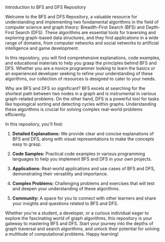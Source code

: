 Introduction to BFS and DFS Repository

Welcome to the BFS and DFS Repository, a valuable resource for understanding and implementing two fundamental algorithms in the field of computer science and graph theory: Breadth-First Search (BFS) and Depth-First Search (DFS). These algorithms are essential tools for traversing and exploring graph-based data structures, and they find applications in a wide range of domains, from computer networks and social networks to artificial intelligence and game development.

In this repository, you will find comprehensive explanations, code examples, and educational materials to help you grasp the principles behind BFS and DFS. Whether you are a novice programmer looking to learn the basics or an experienced developer seeking to refine your understanding of these algorithms, our collection of resources is designed to cater to your needs.

Why are BFS and DFS so significant? BFS excels at searching for the shortest path between two nodes in a graph and is instrumental in various graph-related problems. On the other hand, DFS is a powerful tool for tasks like topological sorting and detecting cycles within graphs. Understanding these algorithms is crucial for solving complex real-world problems efficiently.

In this repository, you'll find:

1. **Detailed Explanations:** We provide clear and concise explanations of BFS and DFS, along with visual representations to make the concepts easy to grasp.

2. **Code Samples:** Practical code examples in various programming languages to help you implement BFS and DFS in your own projects.

3. **Applications:** Real-world applications and use cases of BFS and DFS, demonstrating their versatility and importance.

4. **Complex Problems:** Challenging problems and exercises that will test and deepen your understanding of these algorithms.

5. **Community:** A space for you to connect with other learners and share your insights and questions related to BFS and DFS.

Whether you're a student, a developer, or a curious individual eager to explore the fascinating world of graph algorithms, this repository is your gateway to mastering BFS and DFS. Start your journey into the depths of graph traversal and search algorithms, and unlock their potential for solving a multitude of computational problems. Happy learning!